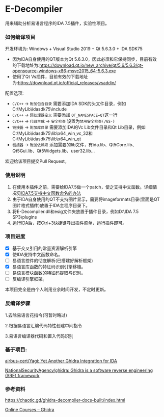 # E-Decompiler
用来辅助分析易语言程序的IDA 7.5插件，实验性项目。

### 如何编译项目

开发环境为: Windows + Visual Studio 2019 + Qt 5.6.3.0 + IDA SDK75

- 因为IDA自身使用的QT版本为Qt 5.6.3.0，因此必须和它保持同步，目前有效的下载地址为:https://download.qt.io/new_archive/qt/5.6/5.6.3/qt-opensource-windows-x86-msvc2015_64-5.6.3.exe
- 使用了Qt Vs插件，目前有效的下载地址为:https://download.qt.io/official_releases/vsaddin/

配置选项:

- `C/C++` -> `附加包含目录` 需要添加IDA SDK的头文件目录，例如C:\MyLib\idasdk75\include
- `C/C++` -> `预处理器定义` 需要添加 `QT_NAMESPACE=QT`这一行
- `C/C++` -> `代码生成` -> `安全检查` 设置为`禁用安全检查(/GS-)`
- `链接器` -> `附加库目录` 需要添加IDA的Vc Lib文件目录和Qt Lib目录，例如C:\MyLib\idasdk75\lib\x64_win_vc_32和C:\MyLib\idasdk75\lib\x64_win_qt
- `链接器` -> `附加依赖项` 添加需要的lib文件，有ida.lib、Qt5Core.lib、Qt5Gui.lib、Qt5Widgets.lib、user32.lib...

欢迎给该项目提交Pull Request。

### 使用说明

1. 在使用本插件之前，需要给IDA7.5做一个patch，使之支持中文函数。详细情况见[IDA7.5支持中文函数命名的办法](https://www.52pojie.cn/thread-1414525-1-1.html)
2. 由于IDA自身使用的QT不支持图片显示，需要将imageformats目录(里面是QT图片格式插件)放置于IDA主程序目录下。
3. 将E-Decompiler.dll和esig文件夹放置于插件目录，例如D:\IDA 7.5 SP3\plugins
4. 运行IDA后，按Ctrl+3快捷键呼出插件菜单，运行插件即可。

### 项目进度

- [x] 基于交叉引用的常量资源解析引擎
- [x] 使IDA支持中文函数命名。
- [ ] 易语言控件的彻底解析(已搭建好解析框架)
- [x] 易语言库函数的特征码识别引擎移植。
- [ ] 易语言模块函数的特征码提取与识别。
- [ ] 反编译引擎框架。

本项目完全是由个人利用业余时间开发，不定时更新。

### 反编译步骤

1.去除易语言花指令(可暂时略过)

2.根据易语言汇编代码特性创建中间指令

3.易语言编译器代码和置入代码识别



### 基于项目:

[airbus-cert/Yagi: Yet Another Ghidra Integration for IDA](https://github.com/airbus-cert/Yagi)

[NationalSecurityAgency/ghidra: Ghidra is a software reverse engineering (SRE) framework](https://github.com/NationalSecurityAgency/ghidra)

### 参考资料

https://chaotic.gd/ghidra-decompiler-docs-built/index.html

[Online Courses – Ghidra](https://ghidra.re/online-courses/)

